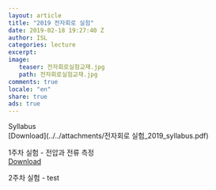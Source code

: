 ```yaml
---
layout: article
title: "2019 전자회로 실험"
date: 2019-02-18 19:27:40 Z
author: ISL
categories: lecture
excerpt: 
image:
   teaser: 전자회로실험교재.jpg
   path: 전자회로실험교재.jpg
comments: true
locale: "en"
share: true
ads: true
--- 
```


Syllabus  
[Download](../../attachments/전자회로 실험_2019_syllabus.pdf)

1주차 실험 - 전압과 전류 측정  
[Download]()

2주차 실험 - test
